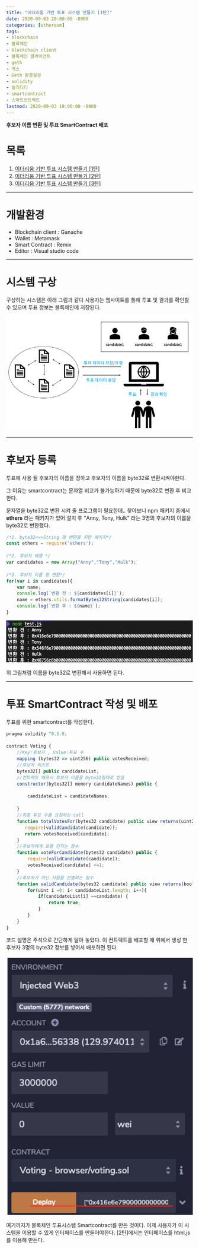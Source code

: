 ```yaml
---
title: "이더리움 기반 투표 시스템 만들기 [1탄]"
date: 2020-09-03 20:00:00 -0900
categories: [ethereum]
tags: 
- blockchain
- 블록체인
- blockchain client
- 블록체인 클라이언트
- geth
- 게스
- Geth 환경설정
- solidity
- 솔리디티
- smartcontract
- 스마트컨트랙트
lastmod: 2020-09-03 19:00:00 -0900
---
```


**후보자 이름 변환 및 투표 SmartContract 배포**  



# 목록    
1. [이더리움 기반 투표 시스템 만들기 [1탄]](https://lbm93.github.io/toyproject/ethereum-%ED%88%AC%ED%91%9C%EC%8B%9C%EC%8A%A4%ED%85%9C1/#)
2. [이더리움 기반 투표 시스템 만들기 [2탄]](https://lbm93.github.io/toyproject/ethereum-%ED%88%AC%ED%91%9C%EC%8B%9C%EC%8A%A4%ED%85%9C2/#)
3. [이더리움 기반 투표 시스템 만들기 [3탄]](https://lbm93.github.io/toyproject/ethereum-%ED%88%AC%ED%91%9C%EC%8B%9C%EC%8A%A4%ED%85%9C3/#)


---

# 개발환경
- Blockchain client : Ganache
- Wallet : Metamask
- Smart Contract : Remix
- Editor : Visual studio code


---
# 시스템 구상
구상하는 시스템은 아래 그림과 같다 사용자는 웹사이트를 통해 투표 및 결과를 확인할 수 있으며 투표 정보는 블록체인에 저장된다.

![그림](/assets/images/img/blockchain-ethereum/toyproject/voting/시나리오.png)


---
# 후보자 등록
투표에 사용 될 후보자의 이름을 정하고 후보자의 이름을 byte32로 변환시켜야한다. 


그 이유는 smartcontract는 문자열 비교가 불가능하기 때문에 byte32로 변환 후 비교한다. 


문자열을 byte32로 변환 시켜 줄 프로그램이 필요한데.. 찾아보니 npm 패키지 중에서 **ethers** 라는 패키지가 있어 설치 후 "Anny, Tony, Hulk" 라는 3명의 후보자의 이름을 byte32로 변환했다.



```javascript
/*1. byte32<=>String 형 변환을 위한 패키지*/
const ethers = require('ethers');

/*2. 후보자 배열 */
var candidates = new Array("Anny","Tony","Hulk");

/*3. 후보자 이름 형 변환*/
for(var i in candidates){
	var name;
	console.log(`변환 전 : ${candidates[i]}`);
	name = ethers.utils.formatBytes32String(candidates[i]);
	console.log(`변환 후 : ${name}`);
}
```


![그림](/assets/images/img/blockchain-ethereum/toyproject/voting/후보자이름변환.png)


위 그림처럼 이름을 byte32로 변환해서 사용하면 된다.


---
# 투표 SmartContract 작성 및 배포
투표를 위한 smartcontract를 작성한다. 


```javascript
pragma solidity ^0.5.8;

contract Voting {
    //Key:후보자 , Value:투표 수
    mapping (bytes32 => uint256) public votesReceived;
    //후보자 리스트
    bytes32[] public candidateList;
    //컨트랙트 배포시 후보자 이름을 byte32형태로 받음
    constructor(bytes32[] memory candidateNames) public {
        
        candidateList = candidateNames;
        
    }
    //최종 투표 수를 요청하는 call
    function totalVotesFor(bytes32 candidate) public view returns(uint256) {
       require(validCandidate(candidate));
       return votesReceived[candidate];
    }
    //후보자에게 표를 던지는 함수
    function voteForCandidate(bytes32 candidate) public {
        require(validCandidate(candidate));
        votesReceived[candidate] +=1;
    }
    //후보자가 아닌 사람을 판별하는 함수
    function validCandidate(bytes32 candidate) public view returns(bool) {
        for(uint i =0; i< candidateList.length; i++){
            if(candidateList[i] ==candidate) {
                return true;
            }
        }   
    }
}
```

코드 설명은 주석으로 간단하게 달아 놓았다. 이 컨트랙트를 배포할 때 위에서 생성 한 후보자 3명의 byte32 정보를 넣어서 배포하면 된다.


![그림](/assets/images/img/blockchain-ethereum/toyproject/voting/컨트랙트배포.png)



여기까지가 블록체인 투표시스템 Smartcontract를 만든 것이다. 이제 사용자가 이 시스템을 이용할 수 있게 인터페이스를 만들어야한다. [2탄]에서는 인터페이스를 html,js를 이용해 만든다.